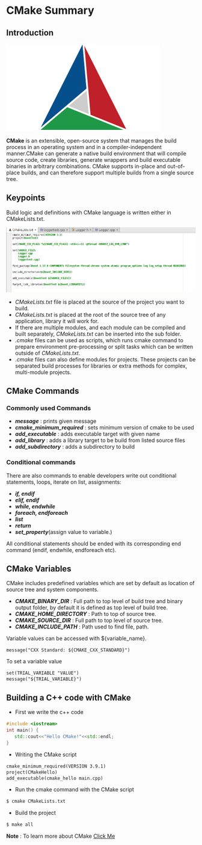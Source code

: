 # CMake Summary

## Introduction

![Cmake](assignments/summary/Assets/as.png)

**CMake** is an extensible, open-source system that manages the build process in an operating system and in a compiler-independent manner.CMake can generate a native build environment that will compile source code, create libraries, generate wrappers and build executable binaries in arbitrary combinations. CMake supports in-place and out-of-place builds, 
and can therefore support multiple builds from a single source tree.

## Keypoints 

Build logic and definitions with CMake language is written either in CMakeLists.txt.

![Cmake](assignments/summary/Assets/H2vmf.png)

- *CMakeLists.txt* file is placed at the source of the project you want to build.
- *CMakeLists.txt* is placed at the root of the source tree of any application, library it will work for.
- If there are multiple modules, and each module can be compiled and built separately, *CMakeLists.txt* can be inserted into the sub folder.
- *.cmake* files can be used as scripts, which runs cmake command to prepare environment pre-processing or split tasks which can be written outside of *CMakeLists.txt*.
- *.cmake* files can also define modules for projects. These projects can be separated build processes for libraries or extra methods for complex, multi-module projects.

## CMake Commands

### Commonly used Commands

- _**message**_ : prints given message
- _**cmake_minimum_required**_ : sets minimum version of cmake to be used
- _**add_executable**_ : adds executable target with given name
- _**add_library**_ : adds a library target to be build from listed source files
- _**add_subdirectory**_ : adds a subdirectory to build

### Conditional commands

There are also commands to enable developers write out conditional statements, loops, iterate on list, assignments:

- _**if, endif**_
- _**elif, endif**_
- _**while, endwhile**_
- _**foreach, endforeach**_
- _**list**_
- _**return**_
- _**set_property**_(assign value to variable.)

All conditional statements should be ended with its corresponding end command (endif, endwhile, endforeach etc).

## CMake Variables

CMake includes predefined variables which are set by default as location of source tree and system components.

- _**CMAKE_BINARY_DIR**_ : Full path to top level of build tree and binary output folder, by default it is defined as top level of build tree.
- _**CMAKE_HOME_DIRECTORY**_ : Path to top of source tree.
- _**CMAKE_SOURCE_DIR**_ : Full path to top level of source tree.
- _**CMAKE_INCLUDE_PATH**_ : Path used to find file, path.

Variable values can be accessed with ${variable_name}.
```
message("CXX Standard: ${CMAKE_CXX_STANDARD}")
```
To set a variable value
```
set(TRIAL_VARIABLE "VALUE")
message("${TRIAL_VARIABLE}")
```

## Building a C++ code with CMake

- First we write the c++ code
 ```c++
 #include <iostream>
int main() {
	std::cout<<"Hello CMake!"<<std::endl;
}
```

- Writing the CMake script
```
cmake_minimum_required(VERSION 3.9.1)
project(CMakeHello)
add_executable(cmake_hello main.cpp)
```
- Run the cmake command with the CMake script
```bash
$ cmake CMakeLists.txt

```
- Build the project 
```bash
$ make all
```

**Note** : To learn more about CMake [Click Me](https://medium.com/@onur.dundar1/cmake-tutorial-585dd180109b)



